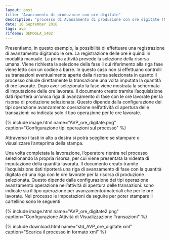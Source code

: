 ```yaml
---
layout: post
title: "Avanzamento di produzione con ore digitate"
description: "processo di Avanzamento di produzione con ore digitate (NO START - STOP)"
date: 18 September 2018
tags: avp
rifdemo: DEMOGLA_1402
---
```


Presentiamo, in questo esempio, la possibilità di effettuare una registrazione di avanzamento digitando le ore. 
La registrazione delle ore è quindi in modalità manuale. La prima attività prevede la selezione della risorsa umana.
Viene richiesta la selezione della fase il cui riferimento alla riga fase viene letto con un codice a barre.
In questo caso non si effettuano controlli su transazioni eventualmente aperte dalla risorsa selezionata in quanto il processo 
chiude direttamente la transazione una volta imputata la quantità di ore lavorate. 
Dopo aver selezionato la fase viene mostrata la schermata di imputazione delle ore lavorate.
Il documento creato tramite l’acquisizione dati riporterà un’unica riga di avanzamento di fase con le ore lavorate per la risorsa 
di produzione selezionata. Questo dipende dalla configurazione dei tipi operazione avanzamento operazione nell’attività di apertura delle 
transazioni: va indicata solo il tipo operazione per le ore lavorate.

{% include image.html name="AVP_ore_digitate.png" caption="Configurazione tipi operazioni sul processo" %}

Attraverso i tasti in alto a destra si potrà scegliere se stampare o visualizzare l’anteprima della stampa.

Una volta completata la lavorazione, l’operatore rientra nel processo selezionando la propria risorsa, per cui viene 
presentata la videata di imputazione della quantità lavorata. Il documento creato tramite l’acquisizione dati riporterà una riga di 
avanzamento di fase con la quantità digitata ed una riga con le ore lavorate per la risorsa di produzione selezionata. 
Questo dipende dalla configurazione dei tipi operazione avanzamento operazione nell’attività di apertura delle transazioni: 
sono indicate sia il tipo operazione per avanzamento/materiali che per le ore lavorate.
Nel processo le impostazioni da seguire per poter stampare il cartellino sono le seguenti

{% include image.html name="AVP_ore_digitate2.png" caption="Configurazione Attività di Visualizzazione Transazioni" %}


{% include download.html name="std_AVP_ore_digitate.xml" caption="Scarica il processo in formato xml" %}

